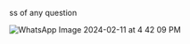 ss of any question

![WhatsApp Image 2024-02-11 at 4 42 09 PM](https://github.com/TANYAGUPTA06/Assigment-1/assets/150226013/100b4d8d-dc5d-4989-aeee-6cab4d9cb004)

